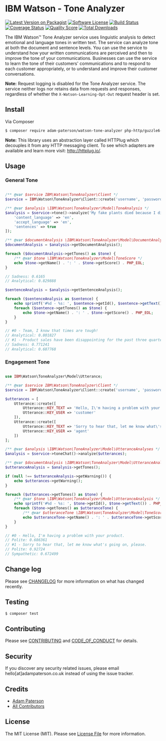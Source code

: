 # IBM Watson - Tone Analyzer

[![Latest Version on Packagist][ico-version]][link-packagist]
[![Software License][ico-license]](LICENSE.md)
[![Build Status][ico-travis]][link-travis]
[![Coverage Status][ico-scrutinizer]][link-scrutinizer]
[![Quality Score][ico-code-quality]][link-code-quality]
[![Total Downloads][ico-downloads]][link-downloads]

The IBM Watson&trade; Tone Analyzer service uses linguistic analysis to detect emotional and language tones in written text. The service can analyze tone at both the document and sentence levels. You can use the service to understand how your written communications are perceived and then to improve the tone of your communications. Businesses can use the service to learn the tone of their customers' communications and to respond to each customer appropriately, or to understand and improve their customer conversations.

**Note:** Request logging is disabled for the Tone Analyzer service. The service neither logs nor retains data from requests and responses, regardless of whether the `X-Watson-Learning-Opt-Out` request header is set.

## Install

Via Composer

``` bash
$ composer require adam-paterson/watson-tone-analyzer php-http/guzzle6-adapter
```

**Note:** This library uses an abstraction layer called HTTPlug which decouples it from any HTTP messaging client. To see which adapters are available and learn more visit: http://httplug.io/.

## Usage
### General Tone
``` php

/** @var $service IBM\Watson\ToneAnalyzer\Client */
$service = IBM\Watson\ToneAnalyzer\Client::create('username', 'password');

/** @var $analysis \IBM\Watson\ToneAnalyzer\Model\ToneAnalysis */
$analysis = $service->tone()->analyze('My fake plants died because I did not pretend to water them.', [
    'content_language' => 'en',
    'accept_language' => 'en',
    'sentences' => true
]);

/** @var $documentAnalysis \IBM\Watson\ToneAnalyzer\Model\DocumentAnalysis */
$documentAnalysis = $analysis->getDocumentAnalysis();

foreach ($documentAnalysis->getTones() as $tone) {
    /** @var $tone \IBM\Watson\ToneAnalyzer\Model\ToneScore */
    echo $tone->getName() . ': ' . $tone->getScore() . PHP_EOL;
}

// Sadness: 0.6165
// Analytical: 0.829888

$sentenceAnalysis = $analysis->getSentenceAnalysis();

foreach ($sentenceAnalysis as $sentence) {
    echo sprintf('#%d - %s: ', $sentence->getId(), $sentence->getText()) . PHP_EOL;
    foreach ($sentence->getTones() as $tone) {
        echo $tone->getName() . ': ' . $tone->getScore() . PHP_EOL;
    }
}

// #0 - Team, I know that times are tough!
// Analytical: 0.801827
// #1 - Product sales have been disappointing for the past three quarters.
// Sadness: 0.771241
// Analytical: 0.687768
```

### Engagement Tone
```php

use IBM\Watson\ToneAnalyzer\Model\Utterance;

/** @var $service IBM\Watson\ToneAnalyzer\Client */
$service = IBM\Watson\ToneAnalyzer\Client::create('username', 'password');

$utterances = [
    Utterance::create([
        Utterance::KEY_TEXT => 'Hello, I\'m having a problem with your product.',
        Utterance::KEY_USER => 'customer'
    ]),
    Utterance::create([
        Utterance::KEY_TEXT => 'Sorry to hear that, let me know what\'s going on, please.',
        Utterance::KEY_USER => 'agent'
    ])
];

/** @var $analysis \IBM\Watson\ToneAnalyzer\Model\UtteranceAnalyses */
$analysis = $service->toneChat()->analyze($utterances);

/** @var $documentAnalysis \IBM\Watson\ToneAnalyzer\Model\UtteranceAnalyses */
$utteranceAnalysis = $analysis->getTones();

if (null !== $utteranceAnalysis->getWarning()) {
    echo $utterances->getWarning();
}

foreach ($utterances->getTones() as $tone) {
    /** @var $tone \IBM\Watson\ToneAnalyzer\Model\UtteranceAnalysis */
    echo sprintf('#%d - %s: ', $tone->getId(), $tone->getText()) . PHP_EOL;
    foreach ($tone->getTones() as $utteranceTone) {
        /** @var $utteranceTone \IBM\Watson\ToneAnalyzer\Model\ToneScore */
        echo $utteranceTone->getName() . ': ' . $utteranceTone->getScore() . PHP_EOL;
    }
}

// #0 - Hello, I'm having a problem with your product.
// Polite: 0.686361
// #1 - Sorry to hear that, let me know what's going on, please.
// Polite: 0.92724
// Sympathetic: 0.672499
```

## Change log

Please see [CHANGELOG](CHANGELOG.md) for more information on what has changed recently.

## Testing

``` bash
$ composer test
```

## Contributing

Please see [CONTRIBUTING](.github/CONTRIBUTING.md) and [CODE_OF_CONDUCT](.github/CODE_OF_CONDUCT.md) for details.

## Security

If you discover any security related issues, please email hello[at]adampaterson.co.uk instead of using the issue tracker.

## Credits

- [Adam Paterson][link-author]
- [All Contributors][link-contributors]

## License

The MIT License (MIT). Please see [License File](LICENSE.md) for more information.

[ico-version]: https://img.shields.io/packagist/v/adam-paterson/watson-tone-analyzer.svg?style=flat-square
[ico-license]: https://img.shields.io/badge/license-MIT-brightgreen.svg?style=flat-square
[ico-travis]: https://img.shields.io/travis/adam-paterson/watson-tone-analyzer/master.svg?style=flat-square
[ico-scrutinizer]: https://img.shields.io/scrutinizer/coverage/g/adam-paterson/watson-tone-analyzer.svg?style=flat-square
[ico-code-quality]: https://img.shields.io/scrutinizer/g/adam-paterson/watson-tone-analyzer.svg?style=flat-square
[ico-downloads]: https://img.shields.io/packagist/dt/adam-paterson/watson-tone-analyzer.svg?style=flat-square

[link-packagist]: https://packagist.org/packages/adam-paterson/watson-tone-analyzer
[link-travis]: https://travis-ci.org/adam-paterson/watson-tone-analyzer
[link-scrutinizer]: https://scrutinizer-ci.com/g/adam-paterson/watson-tone-analyzer/code-structure
[link-code-quality]: https://scrutinizer-ci.com/g/adam-paterson/watson-tone-analyzer
[link-downloads]: https://packagist.org/packages/adam-paterson/watson-tone-analyzer
[link-author]: https://github.com/adam-paterson
[link-contributors]: ../../contributors
